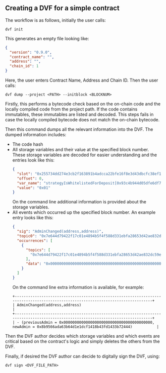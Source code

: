 ## Creating a DVF for a simple contract

The workflow is as follows, initially the user calls:
```
dvf init
```

This generates an empty file looking like:
```json
{
  "version": "0.9.0",
  "contract_name": "",
  "address": "",
  "chain_id": 1
}
```

Here, the user enters Contract Name, Address and Chain ID. Then the user calls:

```
dvf dump --project <PATH> --initblock <BLOCKNUM>
```

Firstly, this performs a bytecode check based on the on-chain code and the locally compiled code from the project path. If the code contains immutables, these immutables are listed and decoded. This steps fails in case the locally compiled bytecode does not match the on-chain bytecode.

Then this command dumps all the relevant information into the DVF. The dumped information includes:

- The code hash
- All storage variables and their value at the specified block number. These storage variables are decoded for easier understanding and the entries look like this:
    ```json
    {
      "slot": "0x255734dd274e3cb2f163891b4adcca22bfe16f8e3d43dbcfc38ef172ec0a632c",
      "offset": 0,
      "var_name": "strategyIsWhitelistedForDeposit[0x93c4b944d05dfe6df7645a86cd2206016c51564d]",
      "value": "0x01"
    }
    ```
    On the command line additional information is provided about the storage variables.
- All events which occurred up the specified block number. An example entry looks like this:
    ```json
    {
      "sig": "AdminChanged(address,address)",
      "topic0": "0x7e644d79422f17c01e4894b5f4f588d331ebfa28653d42ae832dc59e38c9798f",
      "occurrences": [
        {
          "topics": [
            "0x7e644d79422f17c01e4894b5f4f588d331ebfa28653d42ae832dc59e38c9798f"
          ],
          "data": "0x00000000000000000000000000000000000000000000000000000000000000000000000000000000000000008b9566ada63b64d1e1dcf1418b43fd1433b72444"
        }
      ]
    }
    ```
    On the command line extra information is available, for example:
    ```
    +---------------------------------------------------------------------------------------------------------------------------------+
    | AdminChanged(address,address)                                                                                                   |
    +---------------------------------------------------------------------------------------------------------------------------------+
    | - (previousAdmin = 0x0000000000000000000000000000000000000000, newAdmin = 0x8b9566ada63b64d1e1dcf1418b43fd1433b72444)           |
    ```

Then the DVF author decides which storage variables and which events are critical based on the contract's logic and simply deletes the others from the DVF.

Finally, if desired the DVF author can decide to digitally sign the DVF, using:
```
dvf sign <DVF_FILE_PATH>
```
